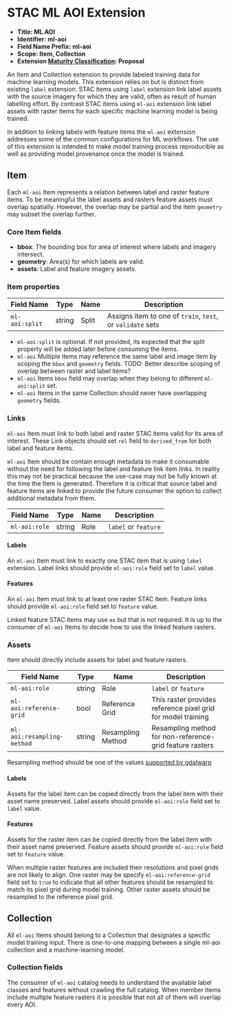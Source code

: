 # STAC ML AOI Extension

- **Title: ML AOI**
- **Identifier: ml-aoi**
- **Field Name Prefix: ml-aoi**
- **Scope: Item, Collection**
- **Extension [Maturity Classification](https://github.com/radiantearth/stac-api-spec/blob/master/extensions/README.md#extension-maturity): Proposal**

An Item and Collection extension to provide labeled training data for machine learning models.
This extension relies on but is distinct from existing `label` extension.
STAC items using `label` extension link label assets with the source imagery for which they are valid, often as result of human labelling effort.
By contrast STAC items using `ml-aoi` extension link label assets with raster items for each specific machine learning model is being trained.

In addition to linking labels with feature items the `ml-aoi` extension addresses some of the common configurations for ML workflows.
The use of this extension is intended to make model training process reproducible as well as providing model provenance once the model is trained.

## Item

Each `ml-aoi` Item represents a relation between label and raster feature items.
To be meaningful the label assets and rasters feature assets must overlap spatially.
However, the overlap may be partial and the item `geometry` may subset the overlap further.

### Core Item fields

* **bbox**: The bounding box for area of interest where labels and imagery intersect.
* **geometry**: Area(s) for which labels are valid.
* **assets**: Label and feature imagery assets.

### Item properties

| Field Name     | Type   | Name  | Description                                                |
| -------------- | ------ | ----- | ---------------------------------------------------------- |
| `ml-aoi:split` | string | Split | Assigns item to one of `train`, `test`, or `validate` sets |

* `ml-aoi:split` is optional. If not provided, its expected that the split property will be added later before consuming the items.
* `ml-aoi` Multiple items may reference the same label and image item by scoping the `bbox` and `geometry` fields. TODO: Better describe scoping of overlap between raster and label items?
* `ml-aoi` Items `bbox` field may overlap when they belong to different `ml-aoi:split` set.
* `ml-aoi` Items in the same Collection should never have overlapping `geometry` fields.

### Links

`ml-aoi` Item must link to both label and raster STAC items valid for its area of interest.
These Link objects should set `rel` field to `derived_from` for both label and feature items.

`ml-aoi` Item should be contain enough metadata to make it consumable without the need for following the label and feature link item links. In reality this may not be practical because the use-case may not be fully known at the time the Item is generated. Therefore it is critical that source label and feature items are linked to provide the future consumer the option to collect additional metadata from them.

| Field Name    | Type   | Name | Description                 |
| ------------- | ------ | ---- | --------------------------- |
| `ml-aoi:role` | string | Role | `label` or `feature`        |

#### Labels

An `ml-aoi` Item must link to exactly one STAC item that is using `label` extension.
Label links should provide `ml-aoi:role` field set to `label` value.

#### Features

An `ml-aoi` Item must link to at least one raster STAC item.
Feature links should provide `ml-aoi:role` field set to `feature` value.

Linked feature STAC items may use `eo` but that is not required.
It is up to the consumer of `ml-aoi` Items to decide how to use the linked feature rasters.

### Assets

Item should directly include assets for label and feature rasters.

| Field Name                 | Type   | Name              | Description                                  |
| -------------------------- | ------ | ----------------- | -------------------------------------------- |
| `ml-aoi:role`              | string | Role              | `label` or `feature`                  |
| `ml-aoi:reference-grid`    | bool   | Reference Grid    | This raster provides reference pixel grid for model training |
| `ml-aoi:resampling-method` | string | Resampling Method | Resampling method for non-reference-grid feature rasters        |

Resampling method should be one of the values [supported by gdalwarp](https://gdal.org/programs/gdalwarp.html#cmdoption-gdalwarp-r)

#### Labels

Assets for the label item can be copied directly from the label item with their asset name preserved.
Label assets should provide `ml-aoi:role` field set to `label` value.

#### Features

Assets for the raster item can be copied directly from the label item with their asset name preserved.
Feature assets should provide `ml-aoi:role` field set to `feature` value.

When multiple raster features are included their resolutions and pixel grids are not likely to align.
One raster may be specify `ml-aoi:reference-grid` field set to `true` to indicate that all other features
should be resampled to match its pixel grid during model training.
Other raster assets should be resampled to the reference pixel grid.

## Collection

All `ml-aoi` Items should belong to a Collection that designates a specific model training input.
There is one-to-one mapping between a single ml-aoi collection and a machine-learning model.

### Collection fields

The consumer of `ml-aoi` catalog needs to understand the available label classes and features without crawling the full catalog.
When member Items include multiple feature rasters it is possible that not all of them will overlap every AOI.
